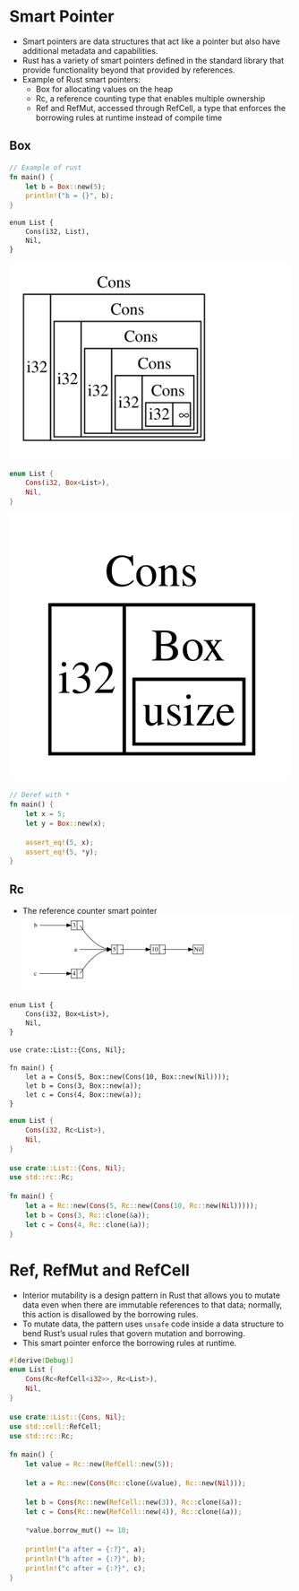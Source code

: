 # Smart Pointer

- Smart pointers are data structures that act like a pointer but also have additional metadata and capabilities.
- Rust has a variety of smart pointers defined in the standard library that provide functionality beyond that provided by references.
- Example of Rust smart pointers:
    - Box<T> for allocating values on the heap
    - Rc<T>, a reference counting type that enables multiple ownership
    - Ref<T> and RefMut<T>, accessed through RefCell<T>, a type that enforces the borrowing rules at runtime instead of compile time

## Box<T>
```rust 
// Example of rust
fn main() {
    let b = Box::new(5);
    println!("b = {}", b);
}
```

```rust,should_panic
enum List {
    Cons(i32, List),
    Nil,
}
```
![List](./imgs/trpl15-01.svg)
```rust 
enum List {
    Cons(i32, Box<List>),
    Nil,
}
```
![List](./imgs/trpl15-02.svg)

```rust
// Deref with *
fn main() {
    let x = 5;
    let y = Box::new(x);

    assert_eq!(5, x);
    assert_eq!(5, *y);
}
```

## Rc<T>
- The reference counter smart pointer
![List](./imgs/trpl15-03.svg)
```rust,should_panic
enum List {
    Cons(i32, Box<List>),
    Nil,
}

use crate::List::{Cons, Nil};

fn main() {
    let a = Cons(5, Box::new(Cons(10, Box::new(Nil))));
    let b = Cons(3, Box::new(a));
    let c = Cons(4, Box::new(a));
}
```
```rust 
enum List {
    Cons(i32, Rc<List>),
    Nil,
}

use crate::List::{Cons, Nil};
use std::rc::Rc;

fn main() {
    let a = Rc::new(Cons(5, Rc::new(Cons(10, Rc::new(Nil)))));
    let b = Cons(3, Rc::clone(&a));
    let c = Cons(4, Rc::clone(&a));
}
```

# Ref<T>, RefMut<T> and RefCell<T>
- Interior mutability is a design pattern in Rust that allows you to mutate data even when there are immutable references to that data; normally, this action is disallowed by the borrowing rules.
- To mutate data, the pattern uses `unsafe` code inside a data structure to bend Rust’s usual rules that govern mutation and borrowing.
- This smart pointer enforce the borrowing rules at runtime.
```rust 
#[derive(Debug)]
enum List {
    Cons(Rc<RefCell<i32>>, Rc<List>),
    Nil,
}

use crate::List::{Cons, Nil};
use std::cell::RefCell;
use std::rc::Rc;

fn main() {
    let value = Rc::new(RefCell::new(5));

    let a = Rc::new(Cons(Rc::clone(&value), Rc::new(Nil)));

    let b = Cons(Rc::new(RefCell::new(3)), Rc::clone(&a));
    let c = Cons(Rc::new(RefCell::new(4)), Rc::clone(&a));

    *value.borrow_mut() += 10;

    println!("a after = {:?}", a);
    println!("b after = {:?}", b);
    println!("c after = {:?}", c);
}
```

